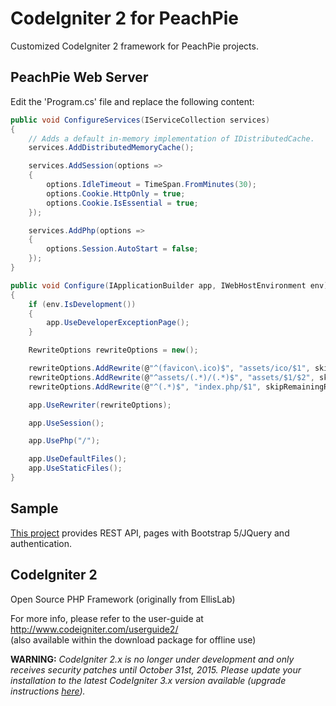 # CodeIgniter 2 for PeachPie

Customized CodeIgniter 2 framework for PeachPie projects.

## PeachPie Web Server

Edit the 'Program.cs' file and replace the following content:
```csharp
public void ConfigureServices(IServiceCollection services)
{
    // Adds a default in-memory implementation of IDistributedCache.
    services.AddDistributedMemoryCache();

    services.AddSession(options =>
    {
        options.IdleTimeout = TimeSpan.FromMinutes(30);
        options.Cookie.HttpOnly = true;                
        options.Cookie.IsEssential = true;
    });

    services.AddPhp(options =>
    {
        options.Session.AutoStart = false;
    });
}

public void Configure(IApplicationBuilder app, IWebHostEnvironment env)
{
    if (env.IsDevelopment())
    {
        app.UseDeveloperExceptionPage();
    }

    RewriteOptions rewriteOptions = new();

    rewriteOptions.AddRewrite(@"^(favicon\.ico)$", "assets/ico/$1", skipRemainingRules: true);
    rewriteOptions.AddRewrite(@"^assets/(.*)/(.*)$", "assets/$1/$2", skipRemainingRules: true);
    rewriteOptions.AddRewrite(@"^(.*)$", "index.php/$1", skipRemainingRules: true);

    app.UseRewriter(rewriteOptions);            

    app.UseSession();

    app.UsePhp("/");            

    app.UseDefaultFiles();
    app.UseStaticFiles();
}
```

## Sample

[This project](https://github.com/daleffe/CodeIgniter2PeachPie-sample) provides REST API, pages with Bootstrap 5/JQuery and authentication.

## CodeIgniter 2

Open Source PHP Framework (originally from EllisLab)

For more info, please refer to the user-guide at http://www.codeigniter.com/userguide2/  
(also available within the download package for offline use)

**WARNING:** *CodeIgniter 2.x is no longer under development and only receives security patches until October 31st, 2015.
Please update your installation to the latest CodeIgniter 3.x version available
(upgrade instructions [here](http://www.codeigniter.com/userguide3/installation/upgrade_300.html)).*
